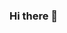 ### Hi there 👋

<!--
**Dabit6432/Dabit6432** is a ✨ _special_ ✨ repository because its `README.md` (this file) appears on your GitHub profile.

Here are some ideas to get you started:

- 🔭 I’m currently working on front-end web
- 🌱 I’m currently learning Angular and React
- 👯 I’m looking to collaborate on Web design
- 🤔 I’m looking for help with work
- 💬 Ask me about my soft skills
- 📫 How to reach me: ...
- 😄 Pronouns: ...
- ⚡ Fun fact: ..
-->
